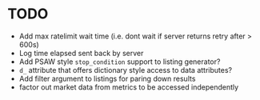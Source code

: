 TODO
====
* Add max ratelimit wait time (i.e. dont wait if server returns retry after > 600s)
* Log time elapsed sent back by server
* Add PSAW style `stop_condition` support to listing generator?
* `d_` attribute that offers dictionary style access to data attributes?
* Add filter argument to listings for paring down results
* factor out market data from metrics to be accessed independently
